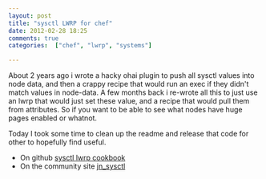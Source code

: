```yaml
---
layout: post
title: "sysctl LWRP for chef"
date: 2012-02-28 18:25
comments: true
categories:  ["chef", "lwrp", "systems"]

---
```


About 2 years ago i wrote a hacky ohai plugin to push all sysctl values into node data, and then a crappy recipe that would run an exec if they didn't match values in node-data. A few months back i re-wrote all this to just use an lwrp that would just set these value, and a recipe that would pull them from attributes. So if you want to be able to see what nodes have huge pages enabled or whatnot.

Today I took some time to clean up the readme and release that code for other to hopefully find useful.

* On github [sysctl lwrp cookbook](https://github.com/spheromak/cookbooks/tree/master/sysctl)
* On the community site [jn_sysctl](http://community.opscode.com/cookbooks/jn_sysctl) 


[1]: https://github.com/spheromak/cookbooks/tree/master/sysctl
